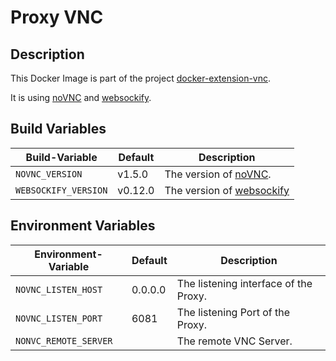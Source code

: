 # Proxy VNC

## Description

This Docker Image is part of the project [docker-extension-vnc](https://github.com/pgmystery/docker-extension-vnc).

It is using [noVNC](https://github.com/novnc/noVNC) and [websockify](https://github.com/novnc/websockify).


## Build Variables

| Build-Variable          | Default   | Description                                                      |
|-------------------------|-----------|------------------------------------------------------------------|
| `NOVNC_VERSION`         | v1.5.0    | The version of [noVNC](https://github.com/novnc/noVNC).          |
| `WEBSOCKIFY_VERSION`    | v0.12.0   | The version of [websockify](https://github.com/novnc/websockify) |


## Environment Variables

| Environment-Variable  | Default | Description                           |
|-----------------------|---------|---------------------------------------|
| `NOVNC_LISTEN_HOST`   | 0.0.0.0 | The listening interface of the Proxy. |
| `NOVNC_LISTEN_PORT`   | 6081    | The listening Port of the Proxy.      |
| `NONVC_REMOTE_SERVER` |         | The remote VNC Server.                |
